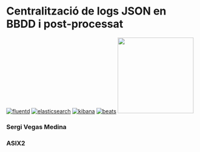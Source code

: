 # Centralització de logs JSON en BBDD i post-processat
[![fluentd](https://pbs.twimg.com/profile_images/2261136657/fluent_normal.png)](http://www.fluentd.org/)
[![elasticsearch](https://banen.bol.com/content/uploads/2014/08/elasticsearch.png)](https://www.elastic.co/products/elasticsearch)
[![kibana](https://raw.githubusercontent.com/1science/docker-kibana/latest/logo.png)](https://www.elastic.co/products/kibana)
[![beats](https://amsterdam.luminis.eu/wp-content/uploads/2016/02/elastic-beats-fw.png)](https://www.elastic.co/products/beats)
<a href="www.google.com"><img src="https://amsterdam.luminis.eu/wp-content/uploads/2016/02/elastic-beats-fw.png" width="200" height="200" /></a>

### Sergi Vegas Medina
### ASIX2
